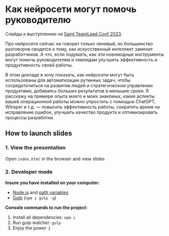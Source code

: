 # Как нейросети могут помочь руководителю

Слайды к выступлению на [Saint TeamLead Conf 2023](https://teamleadconf.ru/spb/2023/abstracts/10402).

Про нейросети сейчас не говорит только ленивый, но большинство разговоров сводятся к тому, как искусственный интеллект заменит разработчиков. А что, если подумать, как эти новомодные инструменты могут помочь руководителям и тимлидам улучшить эффективность и продуктивность своей работы.

В этом докладе я хочу показать, как нейросети могут быть использованы для автоматизации рутинных задач, чтобы сосредоточиться на развитии людей и стратегическом управлении продуктами, добиваясь больших результатов в меньшие сроки. Я расскажу на примере опыта моего и моих знакомых, какие аспекты вашей операционной работы можно упростить с помощью ChatGPT, Whisper и т.д. — повысить эффективность работы, сократить время на исправление ошибок, улучшить качество продукта и оптимизировать процессы разработки.

## How to launch slides
### 1. View the presentation
Open `index.html` in the browser and view slides

### 2. Developer mode

__Insure you have installed on your computer:__

* [Node.js](https://nodejs.org/en/download/) and [path variables](http://stackoverflow.com/questions/8278143/node-js-how-to-run-node-command-from-any-path)
* [Gulp](http://gulpjs.com/) (`npm i gulp -g`)

__Console commands to run the project:__

1. Install all dependenсies: `npm i`
2. Run gulp watcher: `gulp`
3. Enjoy the power :)
